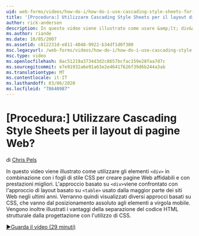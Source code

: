 ```yaml
---
uid: web-forms/videos/how-do-i/how-do-i-use-cascading-style-sheets-for-web-page-layout
title: '[Procedura:] Utilizzare Cascading Style Sheets per il layout di pagine Web? | Microsoft Docs'
author: rick-anderson
description: In questo video viene illustrato come usare &amp;lt; div&amp;gt; elementi in combinazione con i fogli di stile CSS per creare un Web p affidabile e a prestazioni superiori...
ms.author: riande
ms.date: 10/05/2007
ms.assetid: c812231d-e811-4048-9922-b34df1d0f300
msc.legacyurl: /web-forms/videos/how-do-i/how-do-i-use-cascading-style-sheets-for-web-page-layout
msc.type: video
ms.openlocfilehash: 8ac51219a3734d3d2c8657bcfac159e28faa7d7c
ms.sourcegitcommit: e7e91932a6e91a63e2e46417626f39d6b244a3ab
ms.translationtype: MT
ms.contentlocale: it-IT
ms.lasthandoff: 03/06/2020
ms.locfileid: "78640987"
---
```

# <a name="how-do-i-use-cascading-style-sheets-for-web-page-layout"></a>[Procedura:] Utilizzare Cascading Style Sheets per il layout di pagine Web?

di [Chris Pels](https://twitter.com/chrispels)

In questo video viene illustrato come utilizzare gli elementi `<div>` in combinazione con i fogli di stile CSS per creare pagine Web affidabili e con prestazioni migliori. L'approccio basato su `<div>`viene confrontato con l'approccio di layout basato su `<table>` usato dalla maggior parte dei siti Web negli ultimi anni. Verranno quindi visualizzati diversi approcci basati su CSS, che vanno dal posizionamento assoluto agli elementi a virgola mobile. Vengono inoltre illustrati i vantaggi della separazione del codice HTML strutturale dalla progettazione con l'utilizzo di CSS.

[&#9654;Guarda il video (29 minuti)](https://channel9.msdn.com/Blogs/ASP-NET-Site-Videos/how-do-i-use-cascading-style-sheets-for-web-page-layout)
